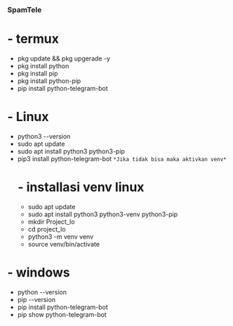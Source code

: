 ### SpamTele

# - termux 
- pkg update && pkg upgerade -y
- pkg install python
- pkg install pip
- pkg install python-pip
- pip install python-telegram-bot

# - Linux 
- python3 --version
- sudo apt update
- sudo apt install python3 python3-pip
- pip3 install python-telegram-bot
  `*Jika tidak bisa maka aktivkan venv*`
  # - installasi venv linux
  - sudo apt update
  - sudo apt install python3 python3-venv python3-pip
  - mkdir Project_lo
  - cd project_lo
  - python3 -m venv venv
  - source venv/bin/activate

# - windows
- python --version
- pip --version
- pip install python-telegram-bot
- pip show python-telegram-bot
